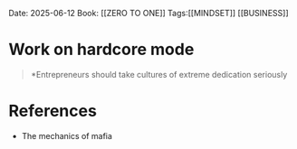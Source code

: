 Date: 2025-06-12
Book: [[ZERO TO ONE]]
Tags:[[MINDSET]] [[BUSINESS]] 

# Work on hardcore mode

>*Entrepreneurs should take cultures of extreme dedication seriously 
# References 
- The mechanics of mafia 